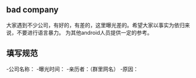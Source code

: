 bad company
-------------------

大家遇到不少公司，有好的，有差的，这里曝光差的。希望大家以事实为依归来说，不要进行语言暴力。
为其他android人员提供一定的参考。

填写规范
---------------

-公司名称：
-曝光时间：
-亲历者：（群里网名）
-原因：

